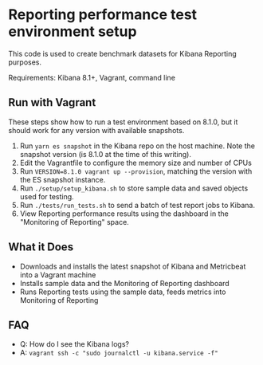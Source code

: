 # Reporting performance test environment setup

This code is used to create benchmark datasets for Kibana Reporting purposes.

Requirements: Kibana 8.1+, Vagrant, command line

## Run with Vagrant

These steps show how to run a test environment based on 8.1.0, but it should work for any version with available snapshots.

1. Run `yarn es snapshot` in the Kibana repo on the host machine. Note the snapshot version (is 8.1.0 at the time of this writing).
1. Edit the Vagrantfile to configure the memory size and number of CPUs
1. Run `VERSION=8.1.0 vagrant up --provision`, matching the version with the ES snapshot instance.
1. Run `./setup/setup_kibana.sh` to store sample data and saved objects used for testing.
1. Run `./tests/run_tests.sh` to send a batch of test report jobs to Kibana.
1. View Reporting performance results using the dashboard in the "Monitoring of Reporting" space.

## What it Does
 - Downloads and installs the latest snapshot of Kibana and Metricbeat into a Vagrant machine
 - Installs sample data and the Monitoring of Reporting dashboard
 - Runs Reporting tests using the sample data, feeds metrics into Monitoring of Reporting

## FAQ

- Q: How do I see the Kibana logs?
- A: `vagrant ssh -c "sudo journalctl -u kibana.service -f" `
